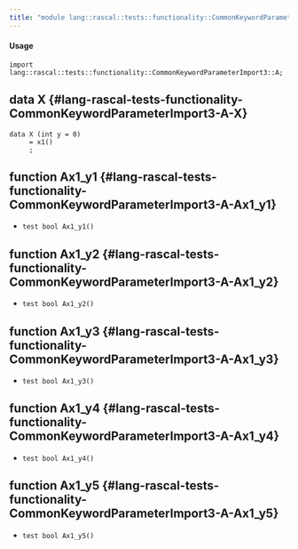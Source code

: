 ```yaml
---
title: "module lang::rascal::tests::functionality::CommonKeywordParameterImport3::A"
---
```


#### Usage

`import lang::rascal::tests::functionality::CommonKeywordParameterImport3::A;`


## data X {#lang-rascal-tests-functionality-CommonKeywordParameterImport3-A-X}

```rascal
data X (int y = 0) 
     = x1()
     ;
```

## function Ax1_y1 {#lang-rascal-tests-functionality-CommonKeywordParameterImport3-A-Ax1_y1}

* ``test bool Ax1_y1()``

## function Ax1_y2 {#lang-rascal-tests-functionality-CommonKeywordParameterImport3-A-Ax1_y2}

* ``test bool Ax1_y2()``

## function Ax1_y3 {#lang-rascal-tests-functionality-CommonKeywordParameterImport3-A-Ax1_y3}

* ``test bool Ax1_y3()``

## function Ax1_y4 {#lang-rascal-tests-functionality-CommonKeywordParameterImport3-A-Ax1_y4}

* ``test bool Ax1_y4()``

## function Ax1_y5 {#lang-rascal-tests-functionality-CommonKeywordParameterImport3-A-Ax1_y5}

* ``test bool Ax1_y5()``


